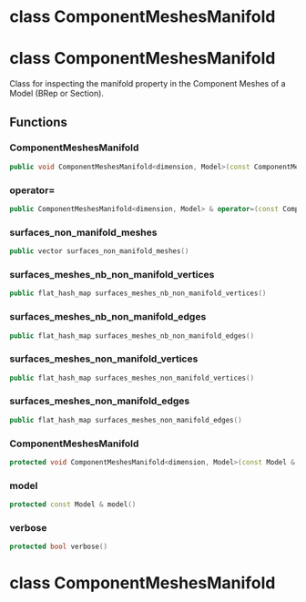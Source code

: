 # class ComponentMeshesManifold

# class ComponentMeshesManifold

Class for inspecting the manifold property in the Component Meshes of a Model (BRep or Section).

## Functions

### ComponentMeshesManifold

```cpp
public void ComponentMeshesManifold<dimension, Model>(const ComponentMeshesManifold<dimension, Model> & )
```

### operator=

```cpp
public ComponentMeshesManifold<dimension, Model> & operator=(const ComponentMeshesManifold<dimension, Model> & )
```

### surfaces_non_manifold_meshes

```cpp
public vector surfaces_non_manifold_meshes()
```

### surfaces_meshes_nb_non_manifold_vertices

```cpp
public flat_hash_map surfaces_meshes_nb_non_manifold_vertices()
```

### surfaces_meshes_nb_non_manifold_edges

```cpp
public flat_hash_map surfaces_meshes_nb_non_manifold_edges()
```

### surfaces_meshes_non_manifold_vertices

```cpp
public flat_hash_map surfaces_meshes_non_manifold_vertices()
```

### surfaces_meshes_non_manifold_edges

```cpp
public flat_hash_map surfaces_meshes_non_manifold_edges()
```

### ComponentMeshesManifold

```cpp
protected void ComponentMeshesManifold<dimension, Model>(const Model & model, bool verbose)
```

### model

```cpp
protected const Model & model()
```

### verbose

```cpp
protected bool verbose()
```

# class ComponentMeshesManifold
